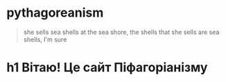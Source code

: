 # pythagoreanism
> she sells sea shells at the sea shore, the shells that she sells are sea shells, I'm sure


# h1 Вітаю! Це сайт Піфагоріанізму
